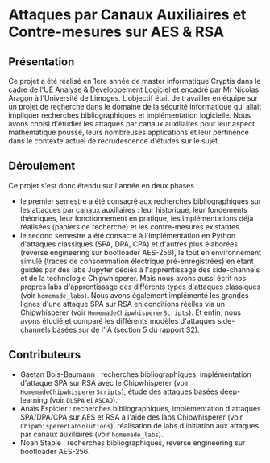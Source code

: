 # Attaques par Canaux Auxiliaires et Contre-mesures sur AES & RSA

## Présentation

Ce projet a été réalisé en 1ere année de master informatique Cryptis dans le cadre de l'UE Analyse & Développement Logiciel et encadré par Mr Nicolas Aragon à l'Université de Limoges.
L'objectif était de travailler en équipe sur un projet de recherche dans le domaine de la sécurité informatique qui allait impliquer recherches bibliographiques et implémentation logicielle. Nous avons choisi d'étudier les attaques par canaux auxiliaires pour leur aspect mathématique poussé, leurs nombreuses applications et leur pertinence dans le contexte actuel de recrudescence d'études sur le sujet. 

## Déroulement
Ce projet s'est donc étendu sur l'année en deux phases : 
- le premier semestre a été consacré aux recherches bibliographiques sur les attaques par canaux auxiliaires : leur historique, leur fondements théoriques, leur fonctionnement en pratique, les implémentations déjà réalisées (papiers de recherche) et les contre-mesures existantes.
- le second semestre a été consacré à l'implémentation en Python d'attaques classiques (SPA, DPA, CPA) et d'autres plus élaborées (reverse engineering sur bootloader AES-256), le tout en environnement simulé (traces de consommation électrique pré-enregistrées) en étant guidés par des labs Jupyter dédiés à l'apprentissage des side-channels et de la technologie Chipwhisperer. Mais nous avons aussi écrit nos propres labs d'apprentissage des différents types d'attaques classiques (voir `homemade_labs`). Nous avons également implémenté les grandes lignes d'une attaque SPA sur RSA en conditions réelles via un Chipwhisperer (voir `HomemadeChipwhispererScripts`). Et enfin, nous avons étudié et comparé les différents modèles d'attaques side-channels basées sur de l'IA (section 5 du rapport S2).

## Contributeurs
  - Gaetan Bois-Baumann : recherches bibliographiques, implémentation d'attaque SPA sur RSA avec le Chipwhisperer (voir `HomemadeChipwhispererScripts`), étude des attaques basées deep-learning (voir `DLSPA` et `ASCAD`).
  - Anaïs Espicier : recherches bibliographiques, implémentation d'attaques SPA/DPA/CPA sur AES et RSA à l'aide des labs Chipwhisperer (voir `ChipWhispererLabSolutions`), réalisation de labs d'initiation aux attaques par canaux auxiliaires (voir `homemade_labs`).
  - Noah Staple : recherches bibliographiques, reverse engineering sur bootloader AES-256.
